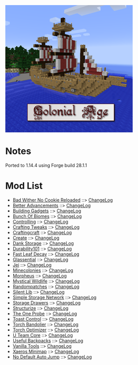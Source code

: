 ![COLONIAL AGE LOGO](https://github.com/kreezxil/kreezcraft.com/blob/master/images/colonial%20age.png)

# Notes
Ported to 1.14.4 using Forge build 28.1.1

# Mod List
- [Bad Wither No Cookie Reloaded](https://www.curseforge.com/minecraft/mc-mods/bad-wither-no-cookie-reloaded) ::> [ChangeLog](https://www.curseforge.com/minecraft/mc-mods/bad-wither-no-cookie-reloaded/files/2758171)
- [Better Advancements](https://www.curseforge.com/minecraft/mc-mods/better-advancements) ::> [ChangeLog](https://www.curseforge.com/minecraft/mc-mods/better-advancements/files/2746755)
- [Building Gadgets](https://www.curseforge.com/minecraft/mc-mods/building-gadgets) ::> [ChangeLog](https://www.curseforge.com/minecraft/mc-mods/building-gadgets/files/2775365)
- [Bunch Of Biomes](https://www.curseforge.com/minecraft/mc-mods/bunch-of-biomes) ::> [ChangeLog](https://www.curseforge.com/minecraft/mc-mods/bunch-of-biomes/files/2743656)
- [Controlling](https://www.curseforge.com/minecraft/mc-mods/controlling) ::> [ChangeLog](https://www.curseforge.com/minecraft/mc-mods/controlling/files/2783703)
- [Crafting Tweaks](https://www.curseforge.com/minecraft/mc-mods/crafting-tweaks) ::> [ChangeLog](https://www.curseforge.com/minecraft/mc-mods/crafting-tweaks/files/2763391)
- [Craftingcraft](https://www.curseforge.com/minecraft/mc-mods/craftingcraft) ::> [ChangeLog](https://www.curseforge.com/minecraft/mc-mods/craftingcraft/files/2784246)
- [Create](https://www.curseforge.com/minecraft/mc-mods/create) ::> [ChangeLog](https://www.curseforge.com/minecraft/mc-mods/create/files/2789743)
- [Dank Storage](https://www.curseforge.com/minecraft/mc-mods/dank-storage) ::> [ChangeLog](https://www.curseforge.com/minecraft/mc-mods/dank-storage/files/2786356)
- [Durability101](https://www.curseforge.com/minecraft/mc-mods/durability101) ::> [ChangeLog](https://www.curseforge.com/minecraft/mc-mods/durability101/files/2732667)
- [Fast Leaf Decay](https://www.curseforge.com/minecraft/mc-mods/fast-leaf-decay) ::> [ChangeLog](https://www.curseforge.com/minecraft/mc-mods/fast-leaf-decay/files/2758874)
- [Glassential](https://www.curseforge.com/minecraft/mc-mods/glassential) ::> [ChangeLog](https://www.curseforge.com/minecraft/mc-mods/glassential/files/2761249)
- [Jei](https://www.curseforge.com/minecraft/mc-mods/jei) ::> [ChangeLog](https://www.curseforge.com/minecraft/mc-mods/jei/files/2788632)
- [Minecolonies](https://www.curseforge.com/minecraft/mc-mods/minecolonies) ::> [ChangeLog](https://www.curseforge.com/minecraft/mc-mods/minecolonies/files/2789685)
- [Morpheus](https://www.curseforge.com/minecraft/mc-mods/morpheus) ::> [ChangeLog](https://www.curseforge.com/minecraft/mc-mods/morpheus/files/2785393)
- [Mystical Wildlife](https://www.curseforge.com/minecraft/mc-mods/mystical-wildlife) ::> [ChangeLog](https://www.curseforge.com/minecraft/mc-mods/mystical-wildlife/files/2779447)
- [Randompatches](https://www.curseforge.com/minecraft/mc-mods/randompatches) ::> [ChangeLog](https://www.curseforge.com/minecraft/mc-mods/randompatches/files/2789309)
- [Silent Lib](https://www.curseforge.com/minecraft/mc-mods/silent-lib) ::> [ChangeLog](https://www.curseforge.com/minecraft/mc-mods/silent-lib/files/2783899)
- [Simple Storage Network](https://www.curseforge.com/minecraft/mc-mods/simple-storage-network) ::> [ChangeLog](https://www.curseforge.com/minecraft/mc-mods/simple-storage-network/files/2789953)
- [Storage Drawers](https://www.curseforge.com/minecraft/mc-mods/storage-drawers) ::> [ChangeLog](https://www.curseforge.com/minecraft/mc-mods/storage-drawers/files/2788023)
- [Structurize](https://www.curseforge.com/minecraft/mc-mods/structurize) ::> [ChangeLog](https://www.curseforge.com/minecraft/mc-mods/structurize/files/2789676)
- [The One Probe](https://www.curseforge.com/minecraft/mc-mods/the-one-probe) ::> [ChangeLog](https://www.curseforge.com/minecraft/mc-mods/the-one-probe/files/2762279)
- [Toast Control](https://www.curseforge.com/minecraft/mc-mods/toast-control) ::> [ChangeLog](https://www.curseforge.com/minecraft/mc-mods/toast-control/files/2775591)
- [Torch Bandolier](https://www.curseforge.com/minecraft/mc-mods/torch-bandolier) ::> [ChangeLog](https://www.curseforge.com/minecraft/mc-mods/torch-bandolier/files/2750263)
- [Torch Optimizer](https://www.curseforge.com/minecraft/mc-mods/torch-optimizer) ::> [ChangeLog](https://www.curseforge.com/minecraft/mc-mods/torch-optimizer/files/2749498)
- [U Team Core](https://www.curseforge.com/minecraft/mc-mods/u-team-core) ::> [ChangeLog](https://www.curseforge.com/minecraft/mc-mods/u-team-core/files/2781412)
- [Useful Backpacks](https://www.curseforge.com/minecraft/mc-mods/useful-backpacks) ::> [ChangeLog](https://www.curseforge.com/minecraft/mc-mods/useful-backpacks/files/2746843)
- [Vanilla Tools](https://www.curseforge.com/minecraft/mc-mods/vanilla-tools) ::> [ChangeLog](https://www.curseforge.com/minecraft/mc-mods/vanilla-tools/files/2763894)
- [Xaeros Minimap](https://www.curseforge.com/minecraft/mc-mods/xaeros-minimap) ::> [ChangeLog](https://www.curseforge.com/minecraft/mc-mods/xaeros-minimap/files/2788080)
- [No Default Auto Jump](https://www.curseforge.com/minecraft/mc-mods/no-default-auto-jump) ::> [ChangeLog](https://www.curseforge.com/minecraft/mc-mods/no-default-auto-jump/files/2787587)
